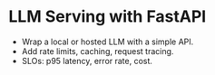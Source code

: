 # LLM Serving with FastAPI
- Wrap a local or hosted LLM with a simple API.
- Add rate limits, caching, request tracing.
- SLOs: p95 latency, error rate, cost.
